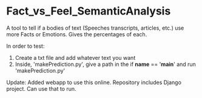 # Fact_vs_Feel_SemanticAnalysis
A tool to tell if a bodies of text (Speeches transcripts, articles, etc.) use more Facts or Emotions. Gives the percentages of each.

In order to test:
1. Create a txt file and add whatever text you want
2. Inside, 'makePrediction.py', give a path in the if __name__ == '__main__' and run 'makePrediction.py'

Update:
Added webapp to use this online. Repository includes Django project. Can use that to run.
